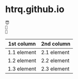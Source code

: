 # htrq.github.io
	😇
	🐫
	🤣
1st column | 2nd column
-----------|-----------
1.1 element | 2.1 element
1.2 element | 2.2 element
1.3 element | 2.3 element
